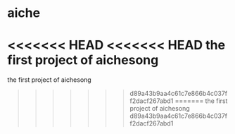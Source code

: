 # aiche
<<<<<<< HEAD
<<<<<<< HEAD
the  first   project  of  aichesong
=======
the  first  project   of  aichesong
>>>>>>> d89a43b9aa4c61c7e866b4c037ff2dacf267abd1
=======
the  first  project   of  aichesong
>>>>>>> d89a43b9aa4c61c7e866b4c037ff2dacf267abd1

